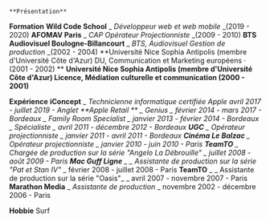 

    **Présentation**


**Formation**
**Wild Code School**
_ _Développeur web et web mobile_ _(2019 - 2020)
**AFOMAV Paris**
_ _CAP Opérateur Projectionniste_ _(2009 - 2010)
**BTS Audiovisuel Boulogne-Billancourt**
_ _BTS, Audiovisuel Gestion de production_ _(2002 - 2004)
**Université Nice Sophia Antipolis (membre d'Université Côte d'Azur) DU, Communication et Marketing européens · (2001 - 2002) **
**Université Nice Sophia Antipolis (membre d'Université Côte d'Azur) Licence, Médiation culturelle et communication  (2000 - 2001)**


**Expérience**
**iConcept**
_ _Technicienne informatique certifiée Apple_ _avril 2017 - juillet 2019 - Anglet
**Apple Retail **
_ _Genius_ _ février 2014 - mars 2017 - Bordeaux
_ _Family Room Specialist_ _ janvier 2013 - février 2014 - Bordeaux
_ _Spécialiste_ _ avril 2011 - décembre 2012 - Bordeaux
**UGC**
_ _Opérateur projectionniste_ _ janvier 2011 - avril 2011 - Bordeaux
**Cinéma Le Balzac**
_ _Opérateur projectionniste_ _ janvier 2010 - juin 2010 - Paris
**TeamTO**
_ _Chargée de production sur la série "Angelo La Débrouille"_ _ juillet 2008 - août 2009 - Paris
**Mac Guff Ligne**
_ _ Assistante de production sur la série "Pat et Stan IV"_ _ février 2008 - juillet 2008 - Paris
**TeamTO**
_ _ Assistante de production sur la série "Oasis"_ _ avril 2007 - novembre 2007 - Paris
**Marathon Media**
_ _Assistante de production_ _ novembre 2002 - décembre 2006 - Paris

**Hobbie**
Surf
